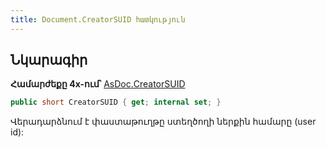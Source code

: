 ```yaml
---
title: Document.CreatorSUID հատկություն
---
```


## Նկարագիր

**Համարժեքը 4x-ում՝** [AsDoc․CreatorSUID](https://armsoft.github.io/as4x-docs/HTM/ProgrGuide/Functions/ASDOC/CreatorSUID.html)

```c#
public short CreatorSUID { get; internal set; }
```

Վերադարձնում է փաստաթուղթը ստեղծողի ներքին համարը (user id):

